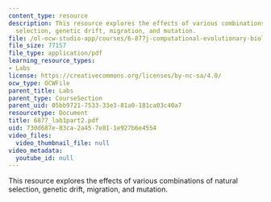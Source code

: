 ```yaml
---
content_type: resource
description: This resource explores the effects of various combinations of natural
  selection, genetic drift, migration, and mutation.
file: /ol-ocw-studio-app/courses/6-877j-computational-evolutionary-biology-fall-2005/730d687e83ca2a457e811e927b6e4554_6877_lab1part2.pdf
file_size: 77157
file_type: application/pdf
learning_resource_types:
- Labs
license: https://creativecommons.org/licenses/by-nc-sa/4.0/
ocw_type: OCWFile
parent_title: Labs
parent_type: CourseSection
parent_uid: 05bb9721-7533-33e3-81a0-181ca03c40a7
resourcetype: Document
title: 6877_lab1part2.pdf
uid: 730d687e-83ca-2a45-7e81-1e927b6e4554
video_files:
  video_thumbnail_file: null
video_metadata:
  youtube_id: null
---
```

This resource explores the effects of various combinations of natural selection, genetic drift, migration, and mutation.